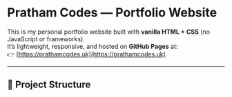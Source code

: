 # Pratham Codes — Portfolio Website

This is my personal portfolio website built with **vanilla HTML + CSS** (no JavaScript or frameworks).  
It’s lightweight, responsive, and hosted on **GitHub Pages** at:  
👉 [https://prathamcodes.uk](https://prathamcodes.uk)

---

## 📂 Project Structure

